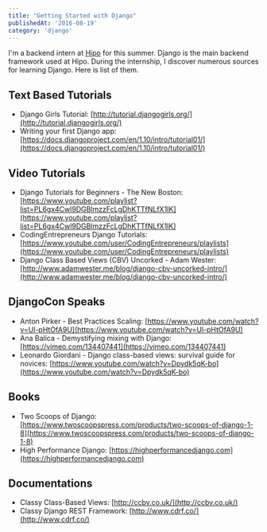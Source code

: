 ```yaml
---
title: "Getting Started with Django"
publishedAt: '2016-08-19'
category: 'django'
---
```

I'm a backend intern at [Hipo](http://hipolabs.com) for this summer. Django is the main backend framework used at Hipo. During the internship, I discover numerous sources for learning Django. Here is list of them.

## Text Based Tutorials
- Django Girls Tutorial: [http://tutorial.djangogirls.org/](http://tutorial.djangogirls.org/)
- Writing your first Django app: [https://docs.djangoproject.com/en/1.10/intro/tutorial01/](https://docs.djangoproject.com/en/1.10/intro/tutorial01/)

## Video Tutorials
- Django Tutorials for Beginners - The New Boston: [https://www.youtube.com/playlist?list=PL6gx4Cwl9DGBlmzzFcLgDhKTTfNLfX1IK](https://www.youtube.com/playlist?list=PL6gx4Cwl9DGBlmzzFcLgDhKTTfNLfX1IK)  
- CodingEntrepreneurs Django Tutorials: [https://www.youtube.com/user/CodingEntrepreneurs/playlists](https://www.youtube.com/user/CodingEntrepreneurs/playlists)
- Django Class Based Views (CBV) Uncorked - Adam Wester: [http://www.adamwester.me/blog/django-cbv-uncorked-intro/](http://www.adamwester.me/blog/django-cbv-uncorked-intro/)

## DjangoCon Speaks
-  Anton Pirker - Best Practices Scaling: [https://www.youtube.com/watch?v=Ul-pHtOfA9U](https://www.youtube.com/watch?v=Ul-pHtOfA9U)
-  Ana Balica - Demystifying mixing with Django: [https://vimeo.com/134407441](https://vimeo.com/134407441)
-  Leonardo Giordani - Django class-based views: survival guide for novices: [https://www.youtube.com/watch?v=Dpydk5qK-bo](https://www.youtube.com/watch?v=Dpydk5qK-bo)

## Books
- Two Scoops of Django: [https://www.twoscoopspress.com/products/two-scoops-of-django-1-8](https://www.twoscoopspress.com/products/two-scoops-of-django-1-8)
- High Performance Django: [https://highperformancedjango.com](https://highperformancedjango.com)

## Documentations
- Classy Class-Based Views: [http://ccbv.co.uk/](http://ccbv.co.uk/)
- Classy Django REST Framework: [http://www.cdrf.co/](http://www.cdrf.co/)
